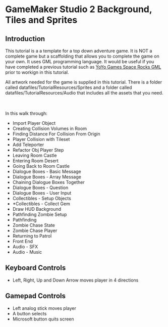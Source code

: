 # GameMaker Studio 2 Background, Tiles and Sprites

## Introduction
This tutorial is a a template for a top down adventure game.  It is NOT a complete game but a scaffolding that allows you to complete the game on your own.  It uses GML programming language.  It would be useful if you have completed a previous tutorial such as [YoYo Games Space Rocks GML](https://marketplace.yoyogames.com/assets/7423/space-rocks-gml) prior to workign in this tutorial.

All artwork needed for the game is supplied in this tutorial.  There is a folder called datafiles/TutorialResources/Sprites and a folder called datafiles/TutorialResources/Audio that includes all the assets that you need.


<br><br>
In this walk through:

* Import Player Object
* Creating Collision Volumes in Room
* Finding Distance For Collision From Origin
* Player Collision with Tileset
* Add Teleporter
* Refactor Obj Player Step
* Leaving Room Castle
* Entering Room Desert
* Going Back to Room Castle
* Dialogue Boxes - Basic Message
* Dialogue Boxes - Array Message
* Chaining Dialogue Boxes Together
* Dialogue Boxes - Question
* Dialogue Boxes - User Input
* Collectibles - Setup Objects
* *Collectibles - Collect Gem
* Draw HUD Background
* Pathfinding Zombie Setup
* Pathfinding
* Zombie Chase State
* Zombie Chase Player
* Returning to Patrol
* Front End
* Audio - SFX
* Audio - Music

## Keyboard Controls
* Left, Right, Up and Down Arrow moves player in 4 directions

## Gamepad Controls
* Left analog stick moves player
* A button selects 
* Microsoft button quits screen

